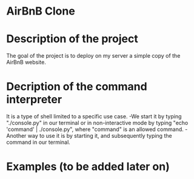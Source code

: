 # AirBnB Clone

# Description of the project
The goal of the project is to deploy on my server a simple copy of the AirBnB website.

# Decription of the command interpreter
It is a type of shell limited to a specific use case.
	-We start it by typing "./console.py" in our terminal or in non-interactive
	 mode by typing "echo 'command' | ./console.py", where "command" is an
	 allowed command.
	-Another way to use it is by starting it, and subsequently typing the command
	 in our terminal.

# Examples (to be added later on)
	

